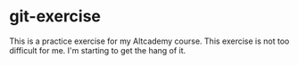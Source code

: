 # git-exercise
This is a practice exercise for my Altcademy course.
 This exercise is not too difficult for me.
 I'm starting to get the hang of it.
